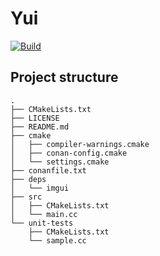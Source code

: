 # Yui

[![Build](https://github.com/lafette21/yui-cpp/actions/workflows/build.yml/badge.svg)](https://github.com/lafette21/yui-cpp/actions/workflows/build.yml)

## Project structure

```
.
├── CMakeLists.txt
├── LICENSE
├── README.md
├── cmake
│   ├── compiler-warnings.cmake
│   ├── conan-config.cmake
│   └── settings.cmake
├── conanfile.txt
├── deps
│   └── imgui
├── src
│   ├── CMakeLists.txt
│   └── main.cc
└── unit-tests
    ├── CMakeLists.txt
    └── sample.cc
```
